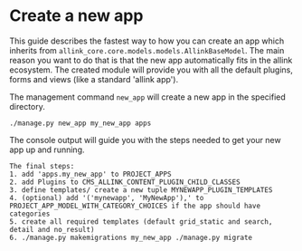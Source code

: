 # Create a new app

This guide describes the fastest way to how you can create an app which inherits from <code>allink_core.core.models.models.AllinkBaseModel</code>. The main reason you want to do that is that the new app automatically fits in the allink ecosystem. The created module will provide you with all the default plugins, forms and views (like a standard 'allink app').

The management command <code>new_app</code> will create a new app in the specified directory.
```
./manage.py new_app my_new_app apps
```
The console output will guide you with the steps needed to get your new app up and running.
```
The final steps:
1. add 'apps.my_new_app' to PROJECT_APPS
2. add Plugins to CMS_ALLINK_CONTENT_PLUGIN_CHILD_CLASSES
3. define templates/ create a new tuple MYNEWAPP_PLUGIN_TEMPLATES
4. (optional) add '('mynewapp', 'MyNewApp'),' to PROJECT_APP_MODEL_WITH_CATEGORY_CHOICES if the app should have categories
5. create all required templates (default grid_static and search, detail and no_result)
6. ./manage.py makemigrations my_new_app ./manage.py migrate
```